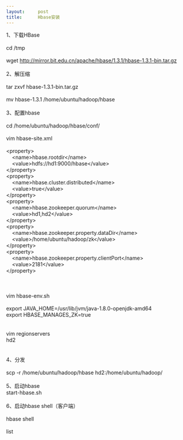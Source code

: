 ```yaml
---
layout:     post
title:      Hbase安装
---
```

<div id="article_content" class="article_content clearfix csdn-tracking-statistics" data-pid="blog" data-mod="popu_307" data-dsm="post">
								            <link rel="stylesheet" href="https://csdnimg.cn/release/phoenix/template/css/ck_htmledit_views-f76675cdea.css">
						<div class="htmledit_views" id="content_views">
                
1、下载HBase<br><br>
cd /tmp<br><br>
wget http://mirror.bit.edu.cn/apache/hbase/1.3.1/hbase-1.3.1-bin.tar.gz<br><br>
2、解压缩<br><br>
tar zxvf hbase-1.3.1-bin.tar.gz<br><br>
mv hbase-1.3.1 /home/ubuntu/hadoop/hbase<br><br>
3、配置hbase<br><br>
cd /home/ubuntu/hadoop/hbase/conf/<br><br>
vim hbase-site.xml<br><br>
&lt;property&gt;<br>
    &lt;name&gt;hbase.rootdir&lt;/name&gt;<br>
    &lt;value&gt;hdfs://hd1:9000/hbase&lt;/value&gt;<br>
&lt;/property&gt;<br>
&lt;property&gt;<br>
    &lt;name&gt;hbase.cluster.distributed&lt;/name&gt;<br>
    &lt;value&gt;true&lt;/value&gt;<br>
&lt;/property&gt;<br>
&lt;property&gt;<br>
    &lt;name&gt;hbase.zookeeper.quorum&lt;/name&gt;<br>
    &lt;value&gt;hd1,hd2&lt;/value&gt;<br>
&lt;/property&gt;<br>
&lt;property&gt;<br>
    &lt;name&gt;hbase.zookeeper.property.dataDir&lt;/name&gt;<br>
    &lt;value&gt;/home/ubuntu/hadoop/zk&lt;/value&gt;<br>
&lt;/property&gt;<br>
&lt;property&gt;<br>
    &lt;name&gt;hbase.zookeeper.property.clientPort&lt;/name&gt;<br>
    &lt;value&gt;2181&lt;/value&gt;<br>
&lt;/property&gt;<br><br><br><br>
vim hbase-env.sh<br><br>
export JAVA_HOME=/usr/lib/jvm/java-1.8.0-openjdk-amd64<br>
export HBASE_MANAGES_ZK=true<br><br><br>
vim regionservers<br>
hd2<br><br><br>
4、分发<br><br>
scp -r /home/ubuntu/hadoop/hbase hd2:/home/ubuntu/hadoop/<br><br>
5、启动hbase<br>
start-hbase.sh<br><br>
6、启动hbase shell（客户端）<br><br>
hbase shell<br><br>
list
            </div>
                </div>